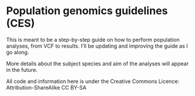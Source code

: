 # Population genomics guidelines (CES)
This is meant to be a step-by-step guide on how to perform population analyses, from VCF to results. I'll be updating and improving the guide as I go along.

More details about the subject species and aim of the analyses will appear in the future.

All code and information here is under the Creative Commons Licence: Attribution-ShareAlike CC BY-SA
